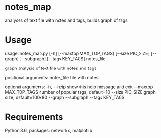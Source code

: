 # **notes_map**
analyses of text file with notes and tags, builds graph of tags

# Usage
usage: notes_map.py [-h] [--maxtop MAX_TOP_TAGS] [--size PIC_SIZE] [--graph]
                    [--subgraph] [--tags KEY_TAGS]
                    notes_file

graph analysis of text file with notes and tags

positional arguments:
  notes_file            file with notes

optional arguments:
  -h, --help            show this help message and exit
  --maxtop MAX_TOP_TAGS
                        number of popular tags, default=10
  --size PIC_SIZE       graph size, default=100x80
  --graph
  --subgraph
  --tags KEY_TAGS

# Requirements
Python 3.6, packages: networkx, matplotlib